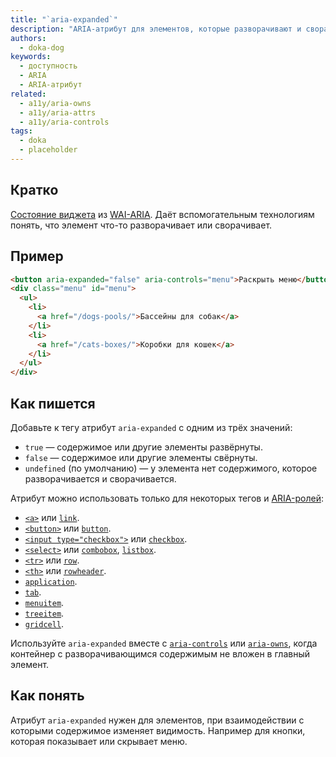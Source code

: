 ```yaml
---
title: "`aria-expanded`"
description: "ARIA-атрибут для элементов, которые разворачивают и сворачивают другие элементы или содержимое."
authors:
  - doka-dog
keywords:
  - доступность
  - ARIA
  - ARIA-атрибут
related:
  - a11y/aria-owns
  - a11y/aria-attrs
  - a11y/aria-controls
tags:
  - doka
  - placeholder
---
```


## Кратко

[Состояние виджета](/a11y/aria-attrs/#atributy-vidzhetov) из [WAI-ARIA](/a11y/aria-intro/#specifikaciya). Даёт вспомогательным технологиям понять, что элемент что-то разворачивает или сворачивает.

## Пример

```html
<button aria-expanded="false" aria-controls="menu">Раскрыть меню</button>
<div class="menu" id="menu">
  <ul>
    <li>
      <a href="/dogs-pools/">Бассейны для собак</a>
    </li>
    <li>
      <a href="/cats-boxes/">Коробки для кошек</a>
    </li>
  </ul>
</div>
```

## Как пишется

Добавьте к тегу атрибут `aria-expanded` с одним из трёх значений:

- `true` — содержимое или другие элементы развёрнуты.
- `false` — содержимое или другие элементы свёрнуты.
- `undefined` (по умолчанию) — у элемента нет содержимого, которое разворачивается и сворачивается.

Атрибут можно использовать только для некоторых тегов и [ARIA-ролей](/a11y/aria-roles/):

- [`<a>`](/html/a/) или [`link`](/a11y/role-link/).
- [`<button>`](/html/button/) или [`button`](/a11y/role-button/).
- [`<input type="checkbox">`](/html/input/#type) или [`checkbox`](/a11y/role-checkbox/).
- [`<select>`](/html/select/) или [`combobox`](/a11y/role-combobox/), [`listbox`](/a11y/role-listbox/).
- [`<tr>`](/html/tables/#tr) или [`row`](/a11y/role-row/).
- [`<th>`](/html/tables/#th) или [`rowheader`](/a11y/role-rowheader/).
- [`application`](/a11y/role-application/).
- [`tab`](/a11y/role-tab/).
- [`menuitem`](/a11y/role-menuitem/).
- [`treeitem`](/a11y/role-treeitem/).
- [`gridcell`](/a11y/role-gridcell/).

Используйте `aria-expanded` вместе с [`aria-controls`](/a11y/aria-controls/) или [`aria-owns`](/a11y/aria-owns/), когда контейнер с разворачивающимся содержимым не вложен в главный элемент.

## Как понять

Атрибут `aria-expanded` нужен для элементов, при взаимодействии с которыми содержимое изменяет видимость. Например для кнопки, которая показывает или скрывает меню.
